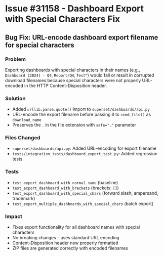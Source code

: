 # Issue #31158 - Dashboard Export with Special Characters Fix

## Bug Fix: URL-encode dashboard export filename for special characters

### Problem
Exporting dashboards with special characters in their names (e.g., `Dashboard [2024] - Q4`, `Report/Q4`, `Test™`) would fail or result in corrupted download filenames because special characters were not properly URL-encoded in the HTTP Content-Disposition header.

### Solution  
- Added `urllib.parse.quote()` import to `superset/dashboards/api.py`
- URL-encode the export filename before passing it to `send_file()` as `download_name`
- Preserves the `.` in the file extension with `safe="."` parameter

### Files Changed
- `superset/dashboards/api.py`: Added URL-encoding for export filename
- `tests/integration_tests/dashboard_export_test.py`: Added regression tests

### Tests
- `test_export_dashboard_with_normal_name` (baseline)
- `test_export_dashboard_with_brackets` (brackets: `[]`)
- `test_export_dashboard_with_special_chars` (forward slash, ampersand, trademark)
- `test_export_multiple_dashboards_with_special_chars` (batch export)

### Impact
- Fixes export functionality for all dashboard names with special characters
- No breaking changes - uses standard URL encoding
- Content-Disposition header now properly formatted
- ZIP files are generated correctly with encoded filenames

